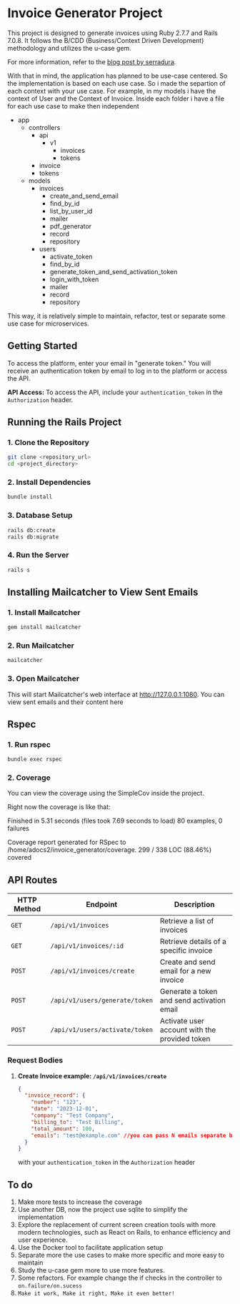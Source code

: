 # Invoice Generator Project

This project is designed to generate invoices using Ruby 2.7.7 and Rails 7.0.8. It follows the B/CDD (Business/Context Driven Development) methodology and utilizes the u-case gem.

For more information, refer to the [blog post by serradura](https://serradura.github.io/pt-BR/blog/aprenda_bcdd_e_u-case/).

With that in mind, the application has planned to be use-case centered. So the implementation is based on each use case. So i made the separtion of each context with your use case. For example, in my models i have the context of User and the Context of Invoice. Inside each folder i have a file for each use case to make then independent

- app
  - controllers
    - api
      - v1
        - invoices
        - tokens
    - invoice
    - tokens
  - models
    - invoices
      - create_and_send_email
      - find_by_id
      - list_by_user_id
      - mailer
      - pdf_generator
      - record
      - repository
    - users
      - activate_token
      - find_by_id
      - generate_token_and_send_activation_token
      - login_with_token
      - mailer
      - record
      - repository

This way, it is relatively simple to maintain, refactor, test or separate some use case for microservices.

## Getting Started

To access the platform, enter your email in "generate token." You will receive an authentication token by email to log in to the platform or access the API.

**API Access:** To access the API, include your `authentication_token` in the `Authorization` header.

## Running the Rails Project

### 1. Clone the Repository
```bash
git clone <repository_url>
cd <project_directory>
```
### 2. Install Dependencies
```bash
bundle install
```
### 3. Database Setup
```bash
rails db:create
rails db:migrate
```
### 4. Run the Server
```bash
rails s
```

## Installing Mailcatcher to View Sent Emails

### 1. Install Mailcatcher
```bash
gem install mailcatcher
```
### 2. Run Mailcatcher
```bash
mailcatcher
```
### 3. Open Mailcatcher
This will start Mailcatcher's web interface at http://127.0.0.1:1080. You can view sent emails and their content here

## Rspec

### 1. Run rspec
```bash
bundle exec rspec
```

### 2. Coverage
You can view the coverage using the SimpleCov inside the project.

Right now the coverage is like that:

Finished in 5.31 seconds (files took 7.69 seconds to load)
80 examples, 0 failures

Coverage report generated for RSpec to /home/adocs2/invoice_generator/coverage. 299 / 338 LOC (88.46%) covered

## API Routes

| HTTP Method | Endpoint                                   | Description                                      |
|-------------|--------------------------------------------|--------------------------------------------------|
| `GET`       | `/api/v1/invoices`                         | Retrieve a list of invoices                      |
| `GET`       | `/api/v1/invoices/:id`                     | Retrieve details of a specific invoice           |
| `POST`      | `/api/v1/invoices/create`                  | Create and send email for a new invoice          |
| `POST`      | `/api/v1/users/generate/token`             | Generate a token and send activation email       |
| `POST`      | `/api/v1/users/activate/token`             | Activate user account with the provided token    |

### Request Bodies

1. **Create Invoice example: `/api/v1/invoices/create`**
   ```json
   {
     "invoice_record": {
       "number": "123",
       "date": "2023-12-01",
       "company": "Test Company",
       "billing_to": "Test Billing",
       "total_amount": 100,
       "emails": "test@example.com" //you can pass N emails separate by comma
     }
   }
   ```

   with your `authentication_token` in the `Authorization` header
## To do

1. Make more tests to increase the coverage
2. Use another DB, now the project use sqlite to simplify the implementation
3. Explore the replacement of current screen creation tools with more modern technologies, such as React on Rails, to enhance efficiency and user experience.
4. Use the Docker tool to facilitate application setup
5. Separate more the use cases to make more specific and more easy to maintain
6. Study the u-case gem more to use more features.
7. Some refactors. For example change the if checks in the controller to `on.failure/on.sucess`
8. `Make it work, Make it right, Make it even better!`